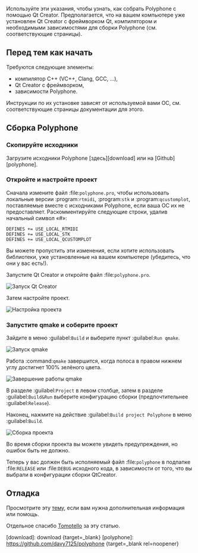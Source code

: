 Используйте эти указания, чтобы узнать, как собрать Polyphone с помощью Qt Creator.
Предполагается, что на вашем компьютере уже установлен Qt Creator с фреймворком Qt, компилятором и необходимыми зависимостями для сборки Polyphone (см. соответствующие страницы).


## Перед тем как начать


Требуются следующие элементы:

* компилятор C++ (VC++, Clang, GCC, …),
* Qt Creator с фреймворком,
* зависимости Polyphone.

Инструкции по их установке зависят от используемой вами ОС, см. соответствующие страницы документации для этого.


## Сборка Polyphone


### Скопируйте исходники


Загрузите исходники Polyphone [здесь][download] или на [Github][polyphone].


### Откройте и настройте проект


Сначала измените файл :file:`polyphone.pro`, чтобы использовать локальные версии :program:`rtmidi`, :program:`stk` и :program:`qcustomplot`, поставляемые вместе с исходниками Polyphone, если ваша ОС их не предоставляет.
Раскомментируйте следующие строки, удалив начальный символ «#»:

```
DEFINES += USE_LOCAL_RTMIDI
DEFINES += USE_LOCAL_STK
DEFINES += USE_LOCAL_QCUSTOMPLOT
```

Вы можете пропустить эти изменения, если хотите использовать библиотеки, уже установленные на вашем компьютере (убедитесь, что они у вас есть!).

Запустите Qt Creator и откройте файл :file:`polyphone.pro`.


![Запуск Qt Creator](images/open-Qt-Creator.png "Запуск Qt Creator")


Затем настройте проект.


![Настройка проекта](images/configure-project.png "Настройка проекта")


### Запустите qmake и соберите проект


Зайдите в меню :guilabel:`Build` и выберите пункт :guilabel:`Run qmake`.


![Запуск qmake](images/run-qmake.png "Запуск qmake")


Работа :command:`qmake` завершится, когда полоса в правом нижнем углу достигнет 100% зелёного цвета.


![Завершение работы qmake](images/qmake-finished.png "Завершение работы qmake")


В разделе :guilabel:`Project` в левом столбце, затем в разделе :guilabel:`Build&Run` выберите конфигурацию сборки (предпочтительнее :guilabel:`Release`).

Наконец, нажмите на действие :guilabel:`Build project Polyphone` в меню :guilabel:`Build`.


![Сборка проекта](images/build-project.png "Сборка проекта")


Во время сборки проекта вы можете увидеть предупреждения, но ошибок быть не должно.

Теперь у вас должен быть исполняемый файл :file:`polyphone` в подпапке :file:`RELEASE` или :file:`DEBUG` исходного кода, в зависимости от того, что вы выбрали в конфигурации сборки QtCreator.


## Отладка


Просмотрите эту [тему][topic], если вам нужна дополнительная информация или помощь.

<p class="endpage">Отдельное спасибо <a href="dashboard/820-tomotello">Tomotello</a> за эту статью.</p>


[download]:  download                              {target=_blank}
[polyphone]: https://github.com/davy7125/polyphone {target=_blank rel=noopener}

[topic]: forum/polyphone/support-bug-reports
